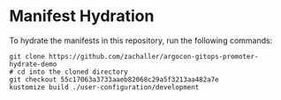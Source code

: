 # Manifest Hydration

To hydrate the manifests in this repository, run the following commands:

```shell
git clone https://github.com/zachaller/argocon-gitops-promoter-hydrate-demo
# cd into the cloned directory
git checkout 55c17063a3733aaeb82068c29a5f3213aa482a7e
kustomize build ./user-configuration/development
```

